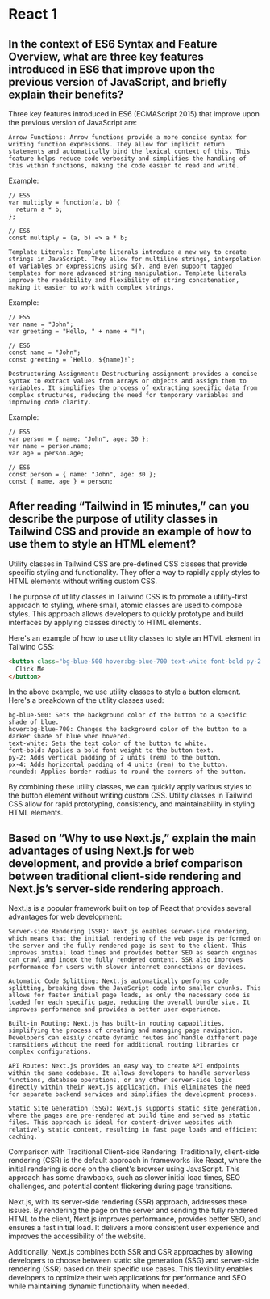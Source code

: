 # React 1

## In the context of ES6 Syntax and Feature Overview, what are three key features introduced in ES6 that improve upon the previous version of JavaScript, and briefly explain their benefits?

Three key features introduced in ES6 (ECMAScript 2015) that improve upon the previous version of JavaScript are:

    Arrow Functions: Arrow functions provide a more concise syntax for writing function expressions. They allow for implicit return statements and automatically bind the lexical context of this. This feature helps reduce code verbosity and simplifies the handling of this within functions, making the code easier to read and write.

Example:

```JS
// ES5
var multiply = function(a, b) {
  return a * b;
};

// ES6
const multiply = (a, b) => a * b;
```

    Template Literals: Template literals introduce a new way to create strings in JavaScript. They allow for multiline strings, interpolation of variables or expressions using ${}, and even support tagged templates for more advanced string manipulation. Template literals improve the readability and flexibility of string concatenation, making it easier to work with complex strings.

Example:

```JS
// ES5
var name = "John";
var greeting = "Hello, " + name + "!";

// ES6
const name = "John";
const greeting = `Hello, ${name}!`;
```

    Destructuring Assignment: Destructuring assignment provides a concise syntax to extract values from arrays or objects and assign them to variables. It simplifies the process of extracting specific data from complex structures, reducing the need for temporary variables and improving code clarity.

Example:

```JS
// ES5
var person = { name: "John", age: 30 };
var name = person.name;
var age = person.age;

// ES6
const person = { name: "John", age: 30 };
const { name, age } = person;
```

## After reading “Tailwind in 15 minutes,” can you describe the purpose of utility classes in Tailwind CSS and provide an example of how to use them to style an HTML element?

Utility classes in Tailwind CSS are pre-defined CSS classes that provide specific styling and functionality. They offer a way to rapidly apply styles to HTML elements without writing custom CSS.

The purpose of utility classes in Tailwind CSS is to promote a utility-first approach to styling, where small, atomic classes are used to compose styles. This approach allows developers to quickly prototype and build interfaces by applying classes directly to HTML elements.

Here's an example of how to use utility classes to style an HTML element in Tailwind CSS:

```html
<button class="bg-blue-500 hover:bg-blue-700 text-white font-bold py-2 px-4 rounded">
  Click Me
</button>
```
In the above example, we use utility classes to style a button element. Here's a breakdown of the utility classes used:

    bg-blue-500: Sets the background color of the button to a specific shade of blue.
    hover:bg-blue-700: Changes the background color of the button to a darker shade of blue when hovered.
    text-white: Sets the text color of the button to white.
    font-bold: Applies a bold font weight to the button text.
    py-2: Adds vertical padding of 2 units (rem) to the button.
    px-4: Adds horizontal padding of 4 units (rem) to the button.
    rounded: Applies border-radius to round the corners of the button.

By combining these utility classes, we can quickly apply various styles to the button element without writing custom CSS. Utility classes in Tailwind CSS allow for rapid prototyping, consistency, and maintainability in styling HTML elements.

## Based on “Why to use Next.js,” explain the main advantages of using Next.js for web development, and provide a brief comparison between traditional client-side rendering and Next.js’s server-side rendering approach.

Next.js is a popular framework built on top of React that provides several advantages for web development:

    Server-side Rendering (SSR): Next.js enables server-side rendering, which means that the initial rendering of the web page is performed on the server and the fully rendered page is sent to the client. This improves initial load times and provides better SEO as search engines can crawl and index the fully rendered content. SSR also improves performance for users with slower internet connections or devices.

    Automatic Code Splitting: Next.js automatically performs code splitting, breaking down the JavaScript code into smaller chunks. This allows for faster initial page loads, as only the necessary code is loaded for each specific page, reducing the overall bundle size. It improves performance and provides a better user experience.

    Built-in Routing: Next.js has built-in routing capabilities, simplifying the process of creating and managing page navigation. Developers can easily create dynamic routes and handle different page transitions without the need for additional routing libraries or complex configurations.

    API Routes: Next.js provides an easy way to create API endpoints within the same codebase. It allows developers to handle serverless functions, database operations, or any other server-side logic directly within their Next.js application. This eliminates the need for separate backend services and simplifies the development process.

    Static Site Generation (SSG): Next.js supports static site generation, where the pages are pre-rendered at build time and served as static files. This approach is ideal for content-driven websites with relatively static content, resulting in fast page loads and efficient caching.

Comparison with Traditional Client-side Rendering:
Traditionally, client-side rendering (CSR) is the default approach in frameworks like React, where the initial rendering is done on the client's browser using JavaScript. This approach has some drawbacks, such as slower initial load times, SEO challenges, and potential content flickering during page transitions.

Next.js, with its server-side rendering (SSR) approach, addresses these issues. By rendering the page on the server and sending the fully rendered HTML to the client, Next.js improves performance, provides better SEO, and ensures a fast initial load. It delivers a more consistent user experience and improves the accessibility of the website.

Additionally, Next.js combines both SSR and CSR approaches by allowing developers to choose between static site generation (SSG) and server-side rendering (SSR) based on their specific use cases. This flexibility enables developers to optimize their web applications for performance and SEO while maintaining dynamic functionality when needed.